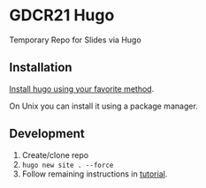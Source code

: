 # GDCR21 Hugo

Temporary Repo for Slides via Hugo

## Installation

[Install hugo using your favorite method](https://gohugo.io/getting-started/quick-start/).

On Unix you can install it using a package manager.

## Development

1. Create/clone repo
1. `hugo new site . --force`
1. Follow remaining instructions in [tutorial](https://github.com/dzello/reveal-hugo/#create-your-first-presentation).
